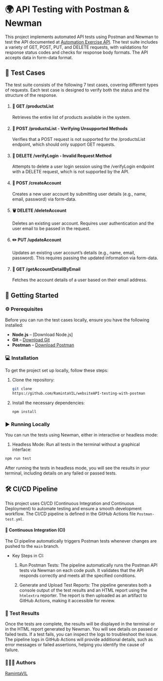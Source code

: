 # 🌍 API Testing with Postman & Newman

This project implements automated API tests using Postman and Newman to test the API documented at [Automation Exercise API](https://automationexercise.com/api_list). The test suite includes a variety of GET, POST, PUT, and DELETE requests, with validations for response status codes and checks for response body formats. The API accepts data in form-data format.

## 🧪 Test Cases

The test suite consists of the following 7 test cases, covering different types of requests. Each test case is designed to verify both the status and the structure of the response.

1. #### 🛒 GET /productsList

    Retrieves the entire list of products available in the system.

2. #### 🚫 POST /productsList - Verifying Unsupported Methods

    Verifies that a POST request is not supported for the /productsList endpoint, which should only support GET requests.

3. #### 🔑 DELETE /verifyLogin - Invalid Request Method

    Attempts to delete a user login session using the /verifyLogin endpoint with a DELETE request, which is not supported by the API.

4. #### 👤 POST /createAccount

    Creates a new user account by submitting user details (e.g., name, email, password) via form-data.

5. #### 🗑 DELETE /deleteAccount

    Deletes an existing user account. Requires user authentication and the user email to be passed in the request.

6. #### ✏️ PUT /updateAccount

    Updates an existing user account’s details (e.g., name, email, password). This requires passing the updated information via form-data.

7. #### 📧 GET /getAccountDetailByEmail
    Fetches the account details of a user based on their email address.

## 🚀 Getting Started

### ⚙️ Prerequisites

Before you can run the test cases locally, ensure you have the following installed:

-   **Node.js** – [Download Node.js]
-   **Git** – [Download Git](https://git-scm.com)
-   **Postman** – [Download Postman](https://www.postman.com/downloads/)

### 💻 Installation

To get the project set up locally, follow these steps:

1. Clone the repository:
    ```bash
    git clone
    https://github.com/RamintaVIL/websiteAPI-testing-with-postman
    ```
2. Install the necessary dependencies:
    ```bash
    npm install
    ```

### ▶️ Running Locally

You can run the tests using Newman, either in interactive or headless mode:

1. Headless Mode:
   Run all tests in the terminal without a graphical interface:

```bash
npm run test
```

After running the tests in headless mode, you will see the results in your terminal, including details on any failed or passed tests.

## 🛠️ CI/CD Pipeline

This project uses CI/CD (Continuous Integration and Continuous Deployment) to automate testing and ensure a smooth development workflow. The CI/CD pipeline is defined in the GitHub Actions file `Postman-test.yml`.

#### 🔄 Continuous Integration (CI)

The CI pipeline automatically triggers Postman tests whenever changes are pushed to the `main` branch.

-   Key Steps in CI:

    1. Run Postman Tests:
       The pipeline automatically runs the Postman API tests via Newman on each code push. It validates that the API responds correctly and meets all the specified conditions.

    2. Generate and Upload Test Reports:
       The pipeline generates both a console output of the test results and an HTML report using the `htmlextra` reporter. The report is then uploaded as an artifact to GitHub Actions, making it accessible for review.

### 📝 Test Results

Once the tests are complete, the results will be displayed in the terminal or in the HTML report generated by Newman. You will see details on passed or failed tests. If a test fails, you can inspect the logs to troubleshoot the issue. The pipeline logs in GitHub Actions will provide additional details, such as error messages or failed assertions, helping you identify the cause of failure.

### 🙋🏽‍♀️ Authors

[RamintaVIL](https://github.com/RamintaVIL)
